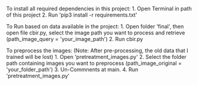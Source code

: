   To install all required dependencies in this project:
    1. Open Terminal in path of this project
    2. Run 'pip3 install -r requirements.txt'
    
    
  To Run based on data available in the project:
    1. Open folder 'final', then open file cbir.py, select the image path you want to process and retrieve (path_image_query = 'your_image_path')
    2. Run cbir.py
    
    
  To preprocess the images: 
  (Note: After pre-processing, the old data that I trained will be lost)
    1. Open 'pretreatment_images.py'
    2. Select the folder path containing images you want to preprocess (path_image_original = 'your_folder_path')
    3. Un-Commnents at main.
    4. Run 'pretreatment_images.py'

